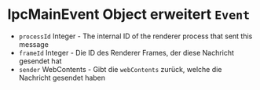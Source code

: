 # IpcMainEvent Object erweitert `Event`

* `processId` Integer - The internal ID of the renderer process that sent this message
* `frameId` Integer - Die ID des Renderer Frames, der diese Nachricht gesendet hat
* `sender` WebContents - Gibt die `webContents` zurück, welche die Nachricht gesendet haben
